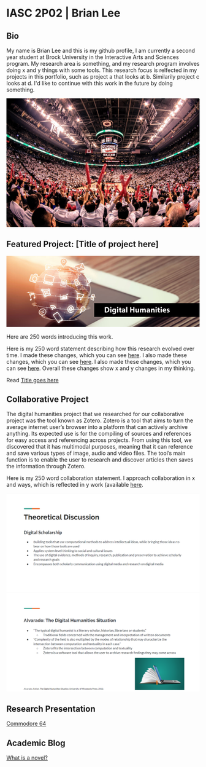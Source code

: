 # IASC 2P02 | Brian Lee

## Bio

My name is Brian Lee and this is my github profile, I am currently a second year student at Brock University in the Interactive Arts and Sciences program. My research area is something, and my research program involves doing x and y things with some tools. This research focus is relfected in my projects in this portfolio, such as project a that looks at b. Similarily project c looks at d. I'd like to continue with this work in the future by doing something.

![](images/raptors.jpg)

## Featured Project: [Title of project here]

![](images/featured.jpg)

Here are 250 words introducing this work.

Here is my 250 word statement describing how this research evolved over time. I made these changes, which you can see [here](https://github.com/brianlee1996/IASC-2P02/commit/6d9f00c4cdef0ecdd53af5c75821c182891408b8#diff-e95c7dc8eefee7d0e25121cd7f0007ae). I also made these changes, which you can see [here](https://github.com/brianlee1996/IASC-2P02/commit/f8b963eaa2c92139ca1e583040819d9e19316c31#diff-e95c7dc8eefee7d0e25121cd7f0007ae). I also made these changes, which you can see [here](https://github.com/brianlee1996/IASC-2P02/commit/588f461da65d89961adcd6aee52e45160d2adfb2#diff-e95c7dc8eefee7d0e25121cd7f0007ae). Overall these changes show x and y changes in my thinking.

Read [Title goes here](readme)

## Collaborative Project

The digital humanities project that we researched for our collaborative project was the tool known as Zotero. Zotero is a tool that aims to turn the average internet user’s browser into a platform that can actively archive anything. Its expected use is for the compiling of sources and references for easy access and referencing across projects. From using this tool, we discovered that it has multimodal purposes, meaning that it can reference and save various types of image, audio and video files. The tool’s main function is to enable the user to research and discover articles then saves the information through Zotero.

Here is my 250 word collaboration statement. I approach collaboration in x and ways, which is reflected in y work (available [here](https://github.com/IascAtBrock/IASC-2P02-TeamPresentations/commit/15f6d5539423d1b91035ae42ac1de7812b8cff58#diff-263c9d16322b91363cd286714e70dc9f).

![](images/zotero1.png)
![](images/zotero2.png)

## Research Presentation

 [Commodore 64](https://brianlee1996.github.io/IASC-2P02/reveal/index.html)

## Academic Blog

 [What is a novel?](blog)
